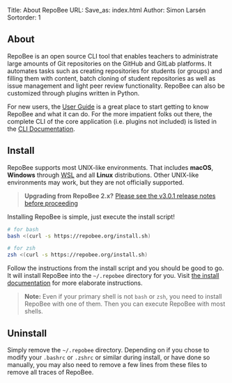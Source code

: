 Title: About RepoBee
URL:
Save_as: index.html
Author: Simon Larsén
Sortorder: 1

## About
RepoBee is an open source CLI tool that enables teachers to administrate large
amounts of Git repositories on the GitHub and GitLab platforms. It automates
tasks such as creating repositories for students (or groups) and filling them
with content, batch cloning of student repositories as well as issue management
and light peer review functionality. RepoBee can also be customized through
plugins written in Python.

For new users, the
[User Guide](https://repobee.readthedocs.io/en/stable/userguide.html) is a
great place to start getting to know RepoBee and what it can do. For the more
impatient folks out there, the complete CLI of the core application (i.e.
plugins not included) is listed in the
[CLI Documentation](https://repobee.readthedocs.io/en/stable/cli.html).

## Install
RepoBee supports most UNIX-like environments. That includes **macOS**,
**Windows** through
[WSL](https://docs.microsoft.com/en-us/windows/wsl/install-win10) and all
**Linux** distributions. Other UNIX-like environments may work, but they are
not officially supported.

> **Upgrading from RepoBee 2.x?** [Please see the v3.0.1 release notes before
> proceeding](https://github.com/repobee/repobee/releases/tag/v3.0.1)

Installing RepoBee is simple, just execute the install script!

```bash
# for bash
bash <(curl -s https://repobee.org/install.sh)

# for zsh
zsh <(curl -s https://repobee.org/install.sh)
```

Follow the instructions from the install script and you should be good to go.
It will install RepoBee into the `~/.repobee` directory for you. Visit [the
install documentation](https://repobee.readthedocs.io/en/stable/install.html)
for more elaborate instructions.

> **Note:** Even if your primary shell is not `bash` or `zsh`, you need to
> install RepoBee with one of them. Then you can execute RepoBee with most
> shells.

## Uninstall
Simply remove the `~/.repobee` directory. Depending on if you chose to modify
your `.bashrc` or `.zshrc` or similar during install, or have done so manually,
you may also need to remove a few lines from these files to remove all traces
of RepoBee.
